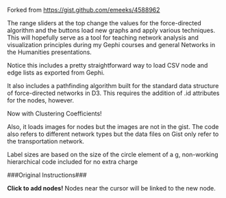 Forked from https://gist.github.com/emeeks/4588962

The range sliders at the top change the values for the force-directed algorithm and the buttons load new graphs and apply various techniques. This will hopefully serve as a tool for teaching network analysis and visualization principles during my Gephi courses and general Networks in the Humanities presentations.

Notice this includes a pretty straightforward way to load CSV node and edge lists as exported from Gephi.

It also includes a pathfinding algorithm built for the standard data structure of force-directed networks in D3. This requires the addition of .id attributes for the nodes, however.

Now with Clustering Coefficients!

Also, it loads images for nodes but the images are not in the gist. The code also refers to different network types but the data files on Gist only refer to the transportation network.

Label sizes are based on the size of the circle element of a g, non-working hierarchical code included for no extra charge

###Original Instructions###

**Click to add nodes!** Nodes near the cursor will be linked to the new node.